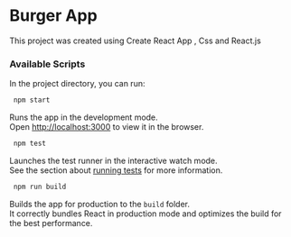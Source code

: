 # Burger App

This project was created using Create React App , Css and React.js

### Available Scripts

In the project directory, you can run:

```sh
 npm start
``` 

Runs the app in the development mode.<br />
Open [http://localhost:3000](http://localhost:3000) to view it in the browser.

```sh
 npm test
``` 

Launches the test runner in the interactive watch mode.<br />
See the section about [running tests](https://facebook.github.io/create-react-app/docs/running-tests) for more information.


```sh
 npm run build 
``` 

Builds the app for production to the `build` folder.<br />
It correctly bundles React in production mode and optimizes the build for the best performance.

